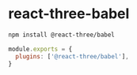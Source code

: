 # react-three-babel

```bash
npm install @react-three/babel
```

```javascript babel.config.js
module.exports = {
  plugins: ['@react-three/babel'],
}
```
